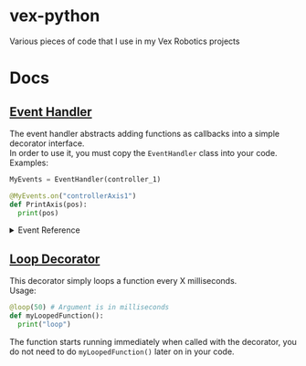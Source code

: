 # vex-python
Various pieces of code that I use in my Vex Robotics projects

# Docs
## [Event Handler](https://github.com/SkyTheCodeMaster/vex-python/blob/master/events.py)

The event handler abstracts adding functions as callbacks into a simple decorator interface.  
In order to use it, you must copy the `EventHandler` class into your code.
Examples:
```py
MyEvents = EventHandler(controller_1)

@MyEvents.on("controllerAxis1")
def PrintAxis(pos):
  print(pos)
```
<details>
  <summary>Event Reference</summary>
  
  | Event Name                      | Argument 1 | Argument 2 |
|---------------------------------|------------|------------|
| `controllerAxis1`               | `pos`      |            |
| `controllerAxis2`               | `pos`      |            |
| `controllerAxis3`               | `pos`      |            |
| `controllerAxis4`               | `pos`      |            |
|                                 |            |            |
| `controllerButtonAPressed`      |            |            |
| `controllerButtonBPressed`      |            |            |
| `controllerButtonXPressed`      |            |            |
| `controllerButtonYPressed`      |            |            |
| `controllerButtonUpPressed`     |            |            |
| `controllerButtonDownPressed`   |            |            |
| `controllerButtonLeftPressed`   |            |            |
| `controllerButtonRightPressed`  |            |            |
| `controllerButtonL1Pressed`     |            |            |
| `controllerButtonL2Pressed`     |            |            |
| `controllerButtonR1Pressed`     |            |            |
| `controllerButtonR2Pressed`     |            |            |
|                                 |            |            |
| `controllerButtonAReleased`     |            |            |
| `controllerButtonBReleased`     |            |            |
| `controllerButtonXReleased`     |            |            |
| `controllerButtonYReleased`     |            |            |
| `controllerButtonUpReleased`    |            |            |
| `controllerButtonDownReleased`  |            |            |
| `controllerButtonLeftReleased`  |            |            |
| `controllerButtonRightReleased` |            |            |
| `controllerButtonL1Released`    |            |            |
| `controllerButtonL2Released`    |            |            |
| `controllerButtonR1Released`    |            |            |
| `controllerButtonR2Released`    |            |            |
|                                 |            |            |
| `screenPressed`                 | `x`        | `y`        |
| `screenReleased`                | `x`        | `y`        |
</details>

## [Loop Decorator](https://github.com/SkyTheCodeMaster/vex-python/blob/master/loop.py)

This decorator simply loops a function every X milliseconds.  
Usage:  
```py  
@loop(50) # Argument is in milliseconds  
def myLoopedFunction():  
  print("loop")  
```  
The function starts running immediately when called with the decorator, you do not need to do `myLoopedFunction()` later on in your code.
